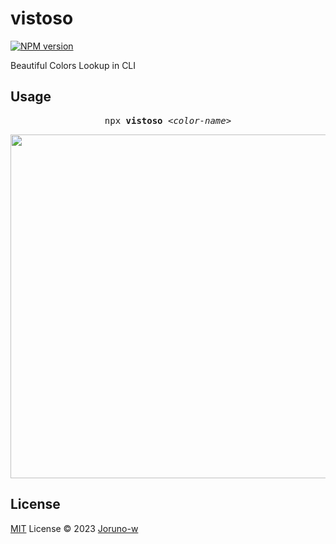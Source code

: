 # vistoso

[![NPM version](https://img.shields.io/npm/v/vistoso?color=a1b858&label=)](https://www.npmjs.com/package/vistoso)

Beautiful Colors Lookup in CLI

## Usage

<pre align='center'>
npx <b>vistoso</b> <em>&lt;color-name&gt;</em>
</pre>

<p align='center'><img src='https://github.com/Joruno-w/vistoso/assets/54349117/fb4b8630-b4b7-4ec2-b3d3-7e083509ce59' width='550' /></p>

## License
[MIT](./LICENSE) License © 2023 [Joruno-w](https://github.com/Joruno-w)
